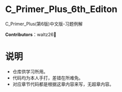 # C_Primer_Plus_6th_Editon

C_Primer_Plus(第6版)中文版-习题例解

**Contributors**：waltz26🌟

# 说明

- 仓库供学习所用。
- 代码均为本人手打，差错在所难免。
- 对应章节代码都是根据这章内容来写，无超章内容。